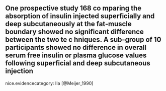 One prospective study 168 co mparing the absorption of insulin injected superficially and deep subcutaneously at the fat-muscle boundary showed no significant difference between the two te c hniques. A sub-group of 10 participants showed no difference in overall serum free insulin or plasma glucose values following superficial and deep subcutaneous injection
---
 nice.evidencecategory: IIa
[@Meijer_1990]
